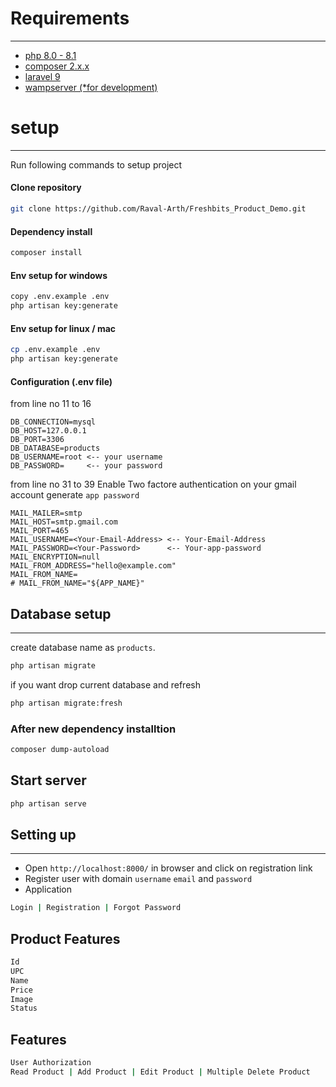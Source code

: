 # Requirements

---

-   [php 8.0 - 8.1](https://laravel.com/docs/9.x)
-   [composer 2.x.x](https://getcomposer.org/download/)
-   [laravel 9](https://laravel.com/docs/9.x)
-   [wampserver (\*for development) ](https://wampserver.aviatechno.net/)

# setup

---

Run following commands to setup project

#### Clone repository

```bash
git clone https://github.com/Raval-Arth/Freshbits_Product_Demo.git
```

#### Dependency install

```bash
composer install
```

#### Env setup for windows

```bash
copy .env.example .env
php artisan key:generate
```

#### Env setup for linux / mac

```bash
cp .env.example .env
php artisan key:generate
```

#### Configuration (.env file)

from line no 11 to 16

```
DB_CONNECTION=mysql
DB_HOST=127.0.0.1
DB_PORT=3306
DB_DATABASE=products
DB_USERNAME=root <-- your username
DB_PASSWORD=     <-- your password
```
from line no 31 to 39
Enable Two factore authentication on your gmail account generate `app password`
```
MAIL_MAILER=smtp
MAIL_HOST=smtp.gmail.com
MAIL_PORT=465
MAIL_USERNAME=<Your-Email-Address> <-- Your-Email-Address
MAIL_PASSWORD=<Your-Password>      <-- Your-app-password
MAIL_ENCRYPTION=null
MAIL_FROM_ADDRESS="hello@example.com"
MAIL_FROM_NAME=
# MAIL_FROM_NAME="${APP_NAME}"   
```

## Database setup

---

create database name as `products`.

```bash
php artisan migrate
```

if you want drop current database and refresh

```bash
php artisan migrate:fresh
```

### After new dependency installtion

```bash
composer dump-autoload
```

## Start server

```bash
php artisan serve
```

## Setting up

---

-   Open `http://localhost:8000/` in browser and click on registration link
-   Register user with domain `username` `email` and `password`
-   Application 
 ```bash
Login | Registration | Forgot Password
```
## Product Features
```bash
Id
UPC
Name
Price
Image
Status
```
## Features
```bash
User Authorization
Read Product | Add Product | Edit Product | Multiple Delete Product 
```

